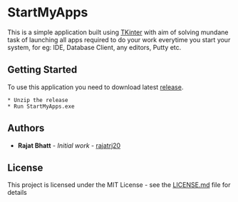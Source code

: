 # StartMyApps

This is a simple application built using [TKinter](https://docs.python.org/3/library/tkinter.html) with aim of solving mundane task of launching all apps required to do your work everytime you start your system, for eg: IDE, Database Client, any editors, Putty etc.

## Getting Started

To use this application you need to download latest [release](https://github.com/rajatrj20/StartMyApps/releases).

```
* Unzip the release
* Run StartMyApps.exe
```

## Authors

* **Rajat Bhatt** - *Initial work* - [rajatrj20](https://github.com/rajatrj20)

## License

This project is licensed under the MIT License - see the [LICENSE.md](LICENSE.md) file for details
